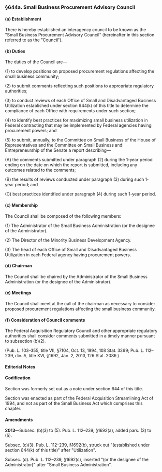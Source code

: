 ### §644a. Small Business Procurement Advisory Council ###

#### (a) Establishment ####

There is hereby established an interagency council to be known as the "Small Business Procurement Advisory Council" (hereinafter in this section referred to as the "Council").

#### (b) Duties ####

The duties of the Council are—

(1) to develop positions on proposed procurement regulations affecting the small business community;

(2) to submit comments reflecting such positions to appropriate regulatory authorities;

(3) to conduct reviews of each Office of Small and Disadvantaged Business Utilization established under section 644(k) of this title to determine the compliance of each Office with requirements under such section;

(4) to identify best practices for maximizing small business utilization in Federal contracting that may be implemented by Federal agencies having procurement powers; and

(5) to submit, annually, to the Committee on Small Business of the House of Representatives and the Committee on Small Business and Entrepreneurship of the Senate a report describing—

(A) the comments submitted under paragraph (2) during the 1-year period ending on the date on which the report is submitted, including any outcomes related to the comments;

(B) the results of reviews conducted under paragraph (3) during such 1-year period; and

(C) best practices identified under paragraph (4) during such 1-year period.

#### (c) Membership ####

The Council shall be composed of the following members:

(1) The Administrator of the Small Business Administration (or the designee of the Administrator).

(2) The Director of the Minority Business Development Agency.

(3) The head of each Office of Small and Disadvantaged Business Utilization in each Federal agency having procurement powers.

#### (d) Chairman ####

The Council shall be chaired by the Administrator of the Small Business Administration (or the designee of the Administrator).

#### (e) Meetings ####

The Council shall meet at the call of the chairman as necessary to consider proposed procurement regulations affecting the small business community.

#### (f) Consideration of Council comments ####

The Federal Acquisition Regulatory Council and other appropriate regulatory authorities shall consider comments submitted in a timely manner pursuant to subsection (b)(2).

(Pub. L. 103–355, title VII, §7104, Oct. 13, 1994, 108 Stat. 3369; Pub. L. 112–239, div. A, title XVI, §1692, Jan. 2, 2013, 126 Stat. 2089.)

#### **Editorial Notes** ####

#### Codification ####

Section was formerly set out as a note under section 644 of this title.

Section was enacted as part of the Federal Acquisition Streamlining Act of 1994, and not as part of the Small Business Act which comprises this chapter.

#### Amendments ####

**2013**—Subsec. (b)(3) to (5). Pub. L. 112–239, §1692(a), added pars. (3) to (5).

Subsec. (c)(3). Pub. L. 112–239, §1692(b), struck out "(established under section 644(k) of this title)" after "Utilization".

Subsec. (d). Pub. L. 112–239, §1692(c), inserted "(or the designee of the Administrator)" after "Small Business Administration".
